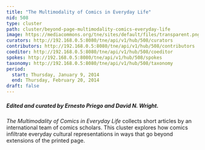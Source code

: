 ```yaml
---
title: "The Multimodality of Comics in Everyday Life"
nid: 508
type: cluster
path: cluster/beyond-page-multimodality-comics-everyday-life
image: https://mediacommons.org/tne/sites/default/files/transparent.png
curators: http://192.168.0.5:8080/tne/api/v1/hub/508/curators
contributors: http://192.168.0.5:8080/tne/api/v1/hub/508/contributors
coeditor: http://192.168.0.5:8080/tne/api/v1/hub/508/coeditor
spokes: http://192.168.0.5:8080/tne/api/v1/hub/508/spokes
taxonomy: http://192.168.0.5:8080/tne/api/v1/hub/508/taxonomy
period:
  start: Thursday, January 9, 2014
  end: Thursday, February 20, 2014
draft: false
---
```


##### **Edited and curated by Ernesto Priego and David N. Wright.**

*The Multimodality of Comics in Everyday Life* collects short articles by an international team of comics scholars. This cluster explores how comics infiltrate everyday cultural representations in ways that go beyond extensions of the printed page.
